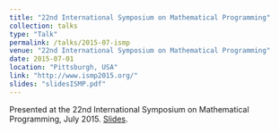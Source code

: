 ```yaml
---
title: "22nd International Symposium on Mathematical Programming"
collection: talks
type: "Talk"
permalink: /talks/2015-07-ismp
venue: "22nd International Symposium on Mathematical Programming"
date: 2015-07-01
location: "Pittsburgh, USA"
link: "http://www.ismp2015.org/"
slides: "slidesISMP.pdf"
---
```


Presented at the 22nd International Symposium on Mathematical Programming, July 2015. [Slides](slidesISMP.pdf).
